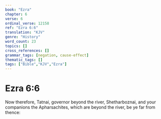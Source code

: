 ```yaml
---
book: "Ezra"
chapter: 6
verse: 6
ordinal_verse: 12158
ref: "Ezra 6:6"
translation: "KJV"
genre: "History"
word_count: 23
topics: []
cross_references: []
grammar_tags: [negation, cause-effect]
thematic_tags: []
tags: ["Bible","KJV","Ezra"]
---
```


# Ezra 6:6

Now therefore, Tatnai, governor beyond the river, Shetharboznai, and your companions the Apharsachites, which are beyond the river, be ye far from thence:
